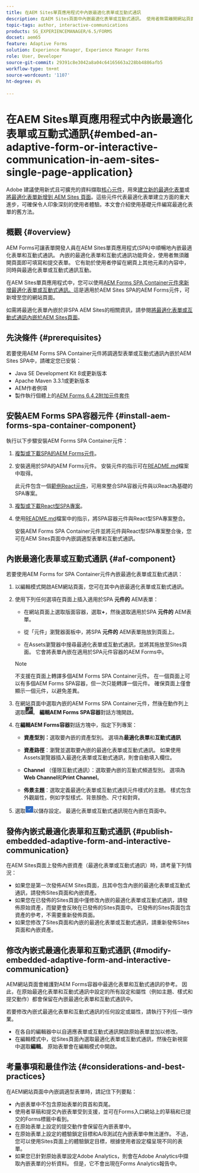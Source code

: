 ```yaml
---
title: 在AEM Sites單頁應用程式中內嵌最適化表單或互動式通訊
description: 在AEM Sites頁面中內嵌最適化表單或互動式通訊。 使用者無需離開網站頁面即可填寫及提交表單。
topic-tags: author, interactive-communications
products: SG_EXPERIENCEMANAGER/6.5/FORMS
docset: aem65
feature: Adaptive Forms
solution: Experience Manager, Experience Manager Forms
role: User, Developer
source-git-commit: 29391c8e3042a8a04c64165663a228bb4886afb5
workflow-type: tm+mt
source-wordcount: '1107'
ht-degree: 4%

---
```


# 在AEM Sites單頁應用程式中內嵌最適化表單或互動式通訊{#embed-an-adaptive-form-or-interactive-communication-in-aem-sites-single-page-application}

<span class="preview">Adobe 建議使用新式且可擴充的資料擷取[核心元件](https://experienceleague.adobe.com/docs/experience-manager-core-components/using/adaptive-forms/introduction.html)，用來[建立新的最適化表單](/help/forms/using/create-an-adaptive-form-core-components.md)或[將最適化表單新增到 AEM Sites 頁面](/help/forms/using/create-or-add-an-adaptive-form-to-aem-sites-page.md)。這些元件代表最適化表單建立方面的重大進步，可確保令人印象深刻的使用者體驗。本文會介紹使用基礎元件編寫最適化表單的舊方法。</span>

## 概觀 {#overview}

AEM Forms可讓表單開發人員在AEM Sites單頁應用程式(SPA)中順暢地內嵌最適化表單和互動式通訊。 內嵌的最適化表單和互動式通訊功能齊全，使用者無須離開頁面即可填寫和提交表單。 它有助於使用者停留在網頁上其他元素的內容中，同時與最適化表單或互動式通訊互動。

在AEM Sites單頁應用程式中，您可以使用[AEM Forms SPA Container元件](../../forms/using/embed-adaptive-form-aem-sites-spa.md#af-component)[來新增最適化表單或互動式通訊。](../../forms/using/embed-adaptive-form-aem-sites-spa.md#af-component)這是適用於AEM Sites SPA的AEM Forms元件，可新增至您的網站頁面。

如需將最適化表單內嵌於非SPA AEM Sites的相關資訊，請參閱[將最適化表單或互動式通訊內嵌於AEM Sites頁面](/help/forms/using/embed-adaptive-form-aem-sites.md)。

## 先決條件 {#prerequisites}

若要使用AEM Forms SPA Container元件將調適型表單或互動式通訊內嵌於AEM Sites SPA中，請確定您已安裝：

* Java SE Development Kit 8或更新版本
* Apache Maven 3.3.1或更新版本
* AEM作者例項
* 製作執行個體上的[AEM Forms 6.4.2附加元件套件](https://helpx.adobe.com/aem-forms/kb/aem-forms-releases.html)

## 安裝AEM Forms SPA容器元件 {#install-aem-forms-spa-container-component}

執行以下步驟安裝AEM Forms SPA Container元件：

1. [複製或下載SPA的AEM Forms元件](https://github.com/Adobe-Marketing-Cloud/aem-forms/tree/master/forms-spa)。
1. 安裝適用於SPA的AEM Forms元件。 安裝元件的指示可在[README.md](https://github.com/Adobe-Marketing-Cloud/aem-forms/tree/master/forms-spa#aem-form-component)檔案中取得。

   此元件包含一個[範例React元件](https://github.com/Adobe-Marketing-Cloud/aem-forms/tree/master/forms-spa/react-component)，可用來整合SPA容器元件與以React為基礎的SPA專案。

1. [複製或下載React型SPA專案](https://github.com/adobe/aem-sample-we-retail-journal)。
1. 使用[README.md](https://github.com/Adobe-Marketing-Cloud/aem-forms/tree/master/forms-spa/react-component#aem-form-react-component-for-spa---editor)檔案中的指示，將SPA容器元件與React型SPA專案整合。

   安裝AEM Forms SPA Container元件並將元件與React型SPA專案整合後，您可在AEM Sites頁面中內嵌調適型表單和互動式通訊。

## 內嵌最適化表單或互動式通訊 {#af-component}

若要使用AEM Forms for SPA Container元件內嵌最適化表單或互動式通訊：

1. 以編輯模式開啟AEM網站頁面，您可在其中內嵌最適化表單或互動式通訊。
1. 使用下列任何選項在頁面上插入適用於SPA **元件的** AEM表單：

   * 在網站頁面上選取版面容器，選取&#x200B;**+**，然後選取適用於SPA **元件的** AEM表單。

   * 從「元件」瀏覽器面板中，將SPA **元件的** AEM表單拖放到頁面上。
   * 在Assets瀏覽器中搜尋最適化表單或互動式通訊，並將其拖放至Sites頁面。 它會將表單內嵌在適用於SPA元件容器的AEM Forms中。

   >[!NOTE]
   >
   >不支援在頁面上轉譯多個AEM Forms SPA Container元件。 在一個頁面上可以有多個AEM Forms SPA容器，但一次只能轉譯一個元件。 確保頁面上僅會顯示一個元件，以避免差異。

1. 在網站頁面中選取內嵌的AEM Forms SPA Container元件，然後在動作列上選取![settings_icon](assets/settings_icon.png)。 **編輯AEM Forms SPA容器**&#x200B;對話方塊開啟。
1. 在&#x200B;**編輯AEM Forms容器**&#x200B;對話方塊中，指定下列專案：

   * **資產型別：**&#x200B;選取要內嵌的資產型別。 選項為&#x200B;**最適化表單**&#x200B;和&#x200B;**互動式通訊**

   * **資產路徑**：瀏覽並選取要內嵌的最適化表單或互動式通訊。 如果使用Assets瀏覽器插入最適化表單或互動式通訊，則會自動填入欄位。
   * **Channel** （僅限互動式通訊）：選取要內嵌的互動式頻道型別。 選項為&#x200B;**Web Channel**&#x200B;和&#x200B;**Print Channel**。

   * **佈景主題**：選取定義最適化表單或互動式通訊元件樣式的主題。 樣式包含外觀屬性，例如字型樣式、背景顏色、尺寸和對齊。

1. 選取![done_icon](assets/done_icon.png)以儲存設定。 最適化表單或互動式通訊現在內嵌在頁面中。

## 發佈內嵌式最適化表單和互動式通訊 {#publish-embedded-adaptive-form-and-interactive-communication}

在AEM Sites頁面上發佈內嵌資產（最適化表單或互動式通訊）時，請考量下列情況：

* 如果您是第一次發佈AEM Sites頁面，且其中包含內嵌的最適化表單或互動式通訊，請發佈Sites頁面和內嵌資產。
* 如果您在已發佈的Sites頁面中僅修改內嵌的最適化表單或互動式通訊，請發佈原始資產，而變更會反映在已發佈的Sites頁面中。 已發佈的Sites頁面包含資產的參考，不需要重新發佈頁面。
* 如果您修改了Sites頁面和內嵌的最適化表單或互動式通訊，請重新發佈Sites頁面和內嵌資產。

## 修改內嵌式最適化表單和互動式通訊 {#modify-embedded-adaptive-form-and-interactive-communication}

AEM網站頁面會維護對AEM Forms容器中最適化表單和互動式通訊的參考。 因此，在原始最適化表單和互動式通訊中設定的所有設定和屬性（例如主題、樣式和提交動作）都會保留在內嵌最適化表單和互動式通訊中。

若要修改內嵌式最適化表單和互動式通訊的任何設定或屬性，請執行下列任一項作業。

* 在各自的編輯器中以自適應表單或互動式通訊開啟原始表單並加以修改。
* 在編輯模式中，從Sites頁面內選取最適化表單或互動式通訊，然後在新視窗中選取&#x200B;**編輯**。 原始表單會在編輯模式中開啟。

## 考量事項和最佳作法 {#considerations-and-best-practices}

在AEM網站頁面中內嵌調適型表單時，請記住下列要點：

* 內嵌表單中不包含原始表單的頁首和頁尾。
* 使用者草稿和提交內嵌表單受到支援，並可在Forms入口網站上的草稿和已提交的Forms標籤中看到。
* 在原始表單上設定的提交動作會保留在內嵌表單中。
* 在原始表單上設定的體驗鎖定目標和A/B測試在內嵌表單中無法運作。 不過，您可以使用Sites頁面上的體驗鎖定目標，根據使用者設定檔呈現不同的表單。
* 如果您已針對原始表單設定Adobe Analytics，則會在Adobe Analytics中擷取內嵌表單的分析資料。 但是，它不會出現在Forms Analytics報告中。
